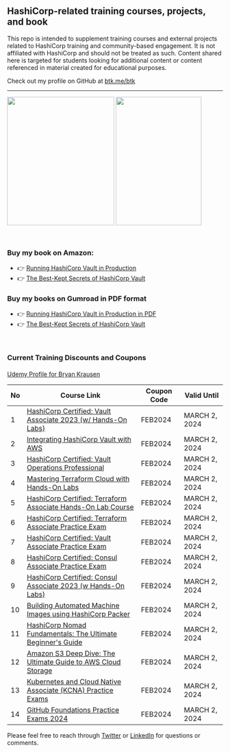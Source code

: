 ## HashiCorp-related training courses, projects, and book

This repo is intended to supplement training courses and external projects related to HashiCorp training and community-based engagement. It is not affiliated with HashiCorp and should not be treated as such. Content shared here is targeted for students looking for additional content or content referenced in material created for educational purposes.

Check out my profile on GitHub at [btk.me/btk](btk.me/btk)

*********************************************************************************

<a href="https://amzn.to/2UeUjAI"> <img align="center" alt="" src="https://images-na.ssl-images-amazon.com/images/I/41SXDY4t6-L._SX404_BO1,204,203,200_.jpg" width="250" height="300" /></a>
<a href="https://amzn.to/3HAw4pF"> <img align="center" alt="" src="https://m.media-amazon.com/images/I/41MY0+EHAbL._SX331_BO1,204,203,200_.jpg" width="200" height="300" /></a>

<br>

### **Buy my book on Amazon:**
- 👉 [Running HashiCorp Vault in Production](https://amzn.to/2UeUjAI)
- 👉 [The Best-Kept Secrets of HashiCorp Vault](https://amzn.to/3HAw4pF)

### **Buy my books on Gumroad in PDF format**
- 👉 [Running HashiCorp Vault in Production in PDF](https://gum.co/vaultbook/)
- 👉 [The Best-Kept Secrets of HashiCorp Vault](https://btkrausen.gumroad.com/l/secretsofvault)
<br>
 
### Current Training Discounts and Coupons

####

[Udemy Profile for Bryan Krausen](https://www.udemy.com/user/bryan-krausen/ "Udemy Profile")

| No  | Course Link | Coupon Code | Valid Until |
| --- | ----------- | ----------- | ----------- |
| 1 | [HashiCorp Certified: Vault Associate 2023 (w/ Hands-On Labs)](https://btk.me/v) | FEB2024 | MARCH 2, 2024 |
| 2 | [Integrating HashiCorp Vault with AWS](https://btk.me/vaws) | FEB2024 | MARCH 2, 2024 |
| 3 | [HashiCorp Certified: Vault Operations Professional](https://btk.me/vp) | FEB2024 | MARCH 2, 2024 |
| 4 | [Mastering Terraform Cloud with Hands-On Labs](https://btk.me/tfc) | FEB2024 | MARCH 2, 2024 |
| 5 | [HashiCorp Certified: Terraform Associate Hands-On Lab Course](https://btk.me/tfhol) | FEB2024 | MARCH 2, 2024 |
| 6 | [HashiCorp Certified: Terraform Associate Practice Exam](https://btk.me/tf) | FEB2024 | MARCH 2, 2024 |
| 7 | [HashiCorp Certified: Vault Associate Practice Exam](https://btk.me/vpe) | FEB2024 | MARCH 2, 2024 |
| 8 | [HashiCorp Certified: Consul Associate Practice Exam](https://btk.me/cpe) | FEB2024 | MARCH 2, 2024 |
| 9 | [HashiCorp Certified: Consul Associate 2023 (w Hands-On Labs)](https://btk.me/c) | FEB2024 | MARCH 2, 2024 |
| 10 | [Building Automated Machine Images using HashiCorp Packer](https://btk.me/p) | FEB2024 | MARCH 2, 2024 |
| 11 | [HashiCorp Nomad Fundamentals: The Ultimate Beginner's Guide](https://btk.me/n) | FEB2024 | MARCH 2, 2024 |
| 12 | [Amazon S3 Deep Dive: The Ultimate Guide to AWS Cloud Storage](https://btk.me/s3) | FEB2024 | MARCH 2, 2024 |
| 13 | [Kubernetes and Cloud Native Associate (KCNA) Practice Exams](https://btk.me/kcna) | FEB2024 | MARCH 2, 2024 |
| 14 | [GitHub Foundations Practice Exams 2024](https://btk.me/ghp) | FEB2024 | MARCH 2, 2024 |

Please feel free to reach through [Twitter](https://twitter.com/btkrausen) or [LinkedIn](https://www.linkedin.com/in/bryan-krausen-5ab8794/) for questions or comments.
